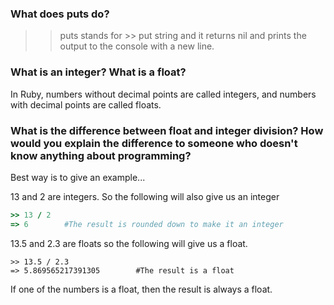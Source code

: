 ### What does puts do?

>> puts stands for >> put string and it returns nil and prints the output to the console with a new line.

### What is an integer? What is a float?

In Ruby, numbers without decimal points are called integers, and numbers with decimal points are called floats.

### What is the difference between float and integer division? How would you explain the difference to someone who doesn't know anything about programming?

Best way is to give an example...

13 and 2 are integers. So the following will also give us an integer

```ruby
>> 13 / 2
=> 6		#The result is rounded down to make it an integer
```

13.5 and 2.3 are floats so the following will give us a float.

```
>> 13.5 / 2.3
=> 5.869565217391305		#The result is a float
```

If one of the numbers is a float, then the result is always a float.
